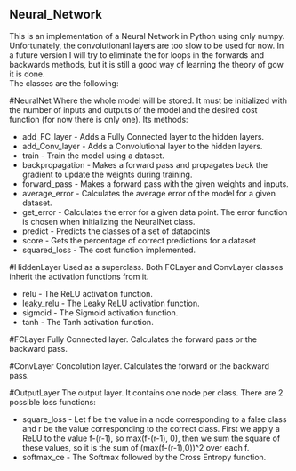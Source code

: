 ## Neural_Network
This is an implementation of a Neural Network in Python using only numpy. 
Unfortunately, the convolutionanl layers are too slow to be used for now. In a future version I will try to eliminate the for loops in the forwards and backwards methods, but it is still a good way of learning the theory of gow it is done.  
The classes are the following:

#NeuralNet 
Where the whole model will be stored. It must be initialized with the number of inputs and outputs of the model and the desired cost function (for now there is only one). Its methods:
* add_FC_layer - Adds a Fully Connected layer to the hidden layers.
* add_Conv_layer - Adds a Convolutional layer to the hidden layers. 
* train - Train the model using a dataset.
* backpropagation - Makes a forward pass and propagates back the gradient to update the weights during training.
* forward_pass - Makes a forward pass with the given weights and inputs.
* average_error - Calculates the average error of the model for a given dataset.
* get_error - Calculates the error for a given data point. The error function is chosen when initializing the NeuralNet class.
* predict - Predicts the classes of a set of datapoints
* score - Gets the percentage of correct predictions for a dataset
* squared_loss - The cost function implemented.

#HiddenLayer
Used as a superclass. Both FCLayer and ConvLayer classes inherit the activation functions from it.
* relu - The ReLU activation function.
* leaky_relu - The Leaky ReLU activation function.
* sigmoid - The Sigmoid activation function.
* tanh - The Tanh activation function.

#FCLayer
Fully Connected layer. Calculates the forward pass or the backward pass.

#ConvLayer
Concolution layer. Calculates the forward or the backward pass.

#OutputLayer
The output layer. It contains one node per class. There are 2 possible loss functions:
* square_loss - Let f be the value in a node corresponding to a false class and r be the value corresponding to the correct class. First we apply a ReLU to the value f-(r-1), so max(f-(r-1), 0), then we sum the square of these values, so it is the sum of (max(f-(r-1),0))^2 over each f.
* softmax_ce - The Softmax followed by the Cross Entropy function.
